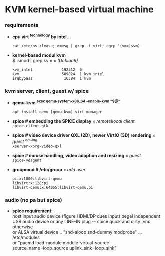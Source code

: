 # KVM kernel-based virtual machine
### requirements

+ **cpu virt <sup>technology</sup> by intel…**
  
  ```
  cat /etc/os-rlease; dmesg | grep -i virt; egrp '(vmx|svm)'
  ```


+ **kernel-based modul kvm**  
  $ lsmod | grep kvm _« (Debian9)_
  
  ```
  kvm_intel             192512  0
  kvm                   589824  1 kvm_intel
  irqbypass              16384  1 kvm
  ```


### kvm server, client, guest w\/ spice

+ **qemu-kvm <sup>exec qemu-system-x86_64 -enable-kvm "$@"</sup>**
  
  ```
  apt install qemu [qemu-kvm] virt-manager
  ```


+ **spice # embedding the SPICE display** _« remote\\local client_  
  `spice-client-gtk`


+ **spice # video device driver QXL \(2D\), newer VirtIO \(3D\) rendering** _« guest <sup>ob¬ing</sup>_  
  `xserver-xorg-video-qxl`


+ **spice # mouse handling, video adaption and resizing** _« guest_  
  `spice-vdagent`


+ **groupmod   # /etc/group** _« add user_
  
  ```
  pi:x:1000:libvirt-qemu
  libvirt:x:128:pi
  libvirt-qemu:x:64055:libvirt-qemu,pi
  ```


### audio (no pa but spice)

+ **spice requirement:**  
  host input audio device \(figure HDMI\/DP dues input\) pegel independent  
  USB audio device or any LINE-IN plug -- spice quick and dirty ,vnc otherwise  
  or ALSA virtual device .. "snd-aloop snd-dummy modprobe" ... \/etc\/modules  
  or "pacmd load-module module-virtual-source source_name=loop_source uplink_sink=loop_sink"